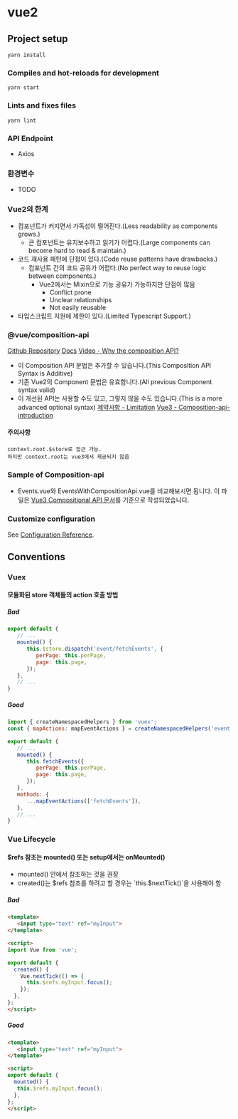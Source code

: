 # vue2

## Project setup
```
yarn install
```

### Compiles and hot-reloads for development
```
yarn start
```

### Lints and fixes files
```
yarn lint
```

### API Endpoint
- Axios

### 환경변수
- TODO

### Vue2의 한계
- 컴포넌트가 커지면서 가독성이 떨어진다.(Less readability as components grows.)
   - 큰 컴포넌트는 유지보수하고 읽기가 어렵다.(Large components can become hard to read & maintain.)
- 코드 재사용 패턴에 단점이 있다.(Code reuse patterns have drawbacks.)
   - 컴포넌트 간의 코드 공유가 어렵다.(No perfect way to reuse logic between components.)
      - Vue2에서는 Mixin으로 기능 공유가 가능하지만 단점이 많음
         - Conflict prone
         - Unclear relationships
         - Not easily reusable
- 타입스크립트 지원에 제한이 있다.(Limited Typescript Support.)

### @vue/composition-api
[Github Repository](https://github.com/vuejs/composition-api)
[Docs](https://v3.vuejs.org/guide/composition-api-introduction.html)
[Video - Why the composition API?](https://www.vuemastery.com/courses/vue-3-essentials/why-the-composition-api/)
- 이 Composition API 문법은 추가할 수 있습니다.(This Composition API Syntax is Additive)
- 기존 Vue2의 Component 문법은 유효합니다.(All previous Component syntax valid)
- 이 개선된 API는 사용할 수도 있고, 그렇지 않을 수도 있습니다.(This is a more advanced optional syntax)
[제약사항 - Limitation](https://github.com/vuejs/composition-api#limitations)
[Vue3 - Composition-api-introduction](https://v3.vuejs.org/guide/composition-api-introduction.html)
#### 주의사항
```
context.root.$store로 접근 가능.
하지만 context.root는 vue3에서 제공되지 않음
```

### Sample of Composition-api
- Events.vue와 EventsWithCompositionApi.vue를 비교해보시면 됩니다. 이 파일은 [Vue3 Compositional API 문서](https://v3.vuejs.org/guide/composition-api-introduction.htm)를 기준으로 작성되었습니다.

### Customize configuration
See [Configuration Reference](https://cli.vuejs.org/config/).

## Conventions
### Vuex
#### 모듈화된 store 객체들의 action 호출 방법
##### Bad
```js
export default {
   // ...
   mounted() {
      this.$store.dispatch('event/fetchEvents', {
         perPage: this.perPage,
         page: this.page,
      });
   },
   // ...
}
```
##### Good
```js
import { createNamespacedHelpers } from 'vuex';
const { mapActions: mapEventActions } = createNamespacedHelpers('event');

export default {
   // ...
   mounted() {
      this.fetchEvents({
         perPage: this.perPage,
         page: this.page,
      });
   },
   methods: {
      ...mapEventActions(['fetchEvents']),
   },
   // ...
}
```
### Vue Lifecycle
#### $refs 참조는 mounted() 또는 setup에서는 onMounted()
- mounted() 안에서 참조하는 것을 권장
- created()는 $refs 참조를 하려고 할 경우는 `this.$nextTick()`을 사용해야 함

##### Bad
```html
<template>
   <input type="text" ref="myInput">
</template>

<script>
import Vue from 'vue';

export default {
  created() {
    Vue.nextTick(() => {
      this.$refs.myInput.focus();
    });
  },
};
</script>
```
##### Good
```html
<template>
   <input type="text" ref="myInput">
</template>

<script>
export default {
  mounted() {
   this.$refs.myInput.focus();
  },
};
</script>
```
